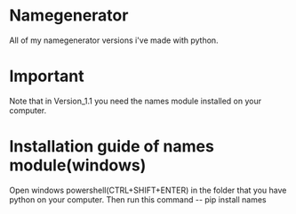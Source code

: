 # Namegenerator
All of my namegenerator versions i've made with python.

# Important
Note that in Version_1.1 you need the names module installed on your computer.

# Installation guide of names module(windows)
Open windows powershell(CTRL+SHIFT+ENTER) in the folder that you have python on your computer. Then run this command -- pip install names 

